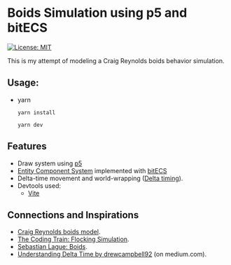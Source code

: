 
# Boids Simulation using p5 and bitECS 
[![License: MIT](https://img.shields.io/badge/License-MIT-yellow.svg)](https://opensource.org/licenses/MIT)

This is my attempt of modeling a Craig Reynolds boids behavior simulation.

## Usage:
- yarn
    ``` 
    yarn install

    yarn dev

    ```

## Features
- Draw system using [p5](https://p5js.org/)
- [Entity Component System](https://en.wikipedia.org/wiki/Entity_component_system) implemented with [bitECS](https://github.com/NateTheGreatt/bitECS)
- Delta-time movement and world-wrapping ([Delta timing](https://en.wikipedia.org/wiki/Delta_timing)).
- Devtools used: 
    - [Vite](https://vitejs.dev/)

## Connections and Inspirations
- [Craig Reynolds boids model](https://www.red3d.com/cwr/boids/).
- [The Coding Train: Flocking Simulation](https://www.youtube.com/watch?v=mhjuuHl6qHM).
- [Sebastian Lague: Boids](https://www.youtube.com/watch?v=bqtqltqcQhw).
- [Understanding Delta Time by drewcampbell92](https://drewcampbell92.medium.com/understanding-delta-time-b53bf4781a03) (on medium.com).
